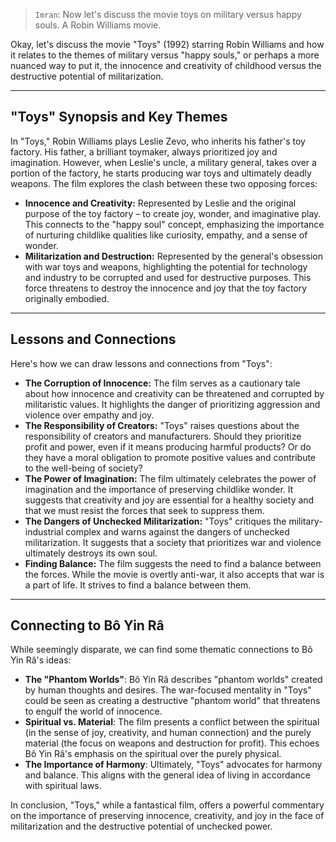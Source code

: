 > `Imran`: Now let's discuss the movie toys on military versus happy souls. A Robin Williams movie.

Okay, let's discuss the movie "Toys" (1992) starring Robin Williams and how it relates to the themes of military versus "happy souls," or perhaps a more nuanced way to put it, the innocence and creativity of childhood versus the destructive potential of militarization.

---

## "Toys" Synopsis and Key Themes

In "Toys," Robin Williams plays Leslie Zevo, who inherits his father's toy factory. His father, a brilliant toymaker, always prioritized joy and imagination. However, when Leslie's uncle, a military general, takes over a portion of the factory, he starts producing war toys and ultimately deadly weapons. The film explores the clash between these two opposing forces:

* **Innocence and Creativity:** Represented by Leslie and the original purpose of the toy factory – to create joy, wonder, and imaginative play. This connects to the "happy soul" concept, emphasizing the importance of nurturing childlike qualities like curiosity, empathy, and a sense of wonder.
* **Militarization and Destruction:** Represented by the general's obsession with war toys and weapons, highlighting the potential for technology and industry to be corrupted and used for destructive purposes. This force threatens to destroy the innocence and joy that the toy factory originally embodied.

---

## Lessons and Connections

Here's how we can draw lessons and connections from "Toys":

* **The Corruption of Innocence:** The film serves as a cautionary tale about how innocence and creativity can be threatened and corrupted by militaristic values. It highlights the danger of prioritizing aggression and violence over empathy and joy.
* **The Responsibility of Creators:** "Toys" raises questions about the responsibility of creators and manufacturers. Should they prioritize profit and power, even if it means producing harmful products? Or do they have a moral obligation to promote positive values and contribute to the well-being of society?
* **The Power of Imagination:** The film ultimately celebrates the power of imagination and the importance of preserving childlike wonder. It suggests that creativity and joy are essential for a healthy society and that we must resist the forces that seek to suppress them.
* **The Dangers of Unchecked Militarization:** "Toys" critiques the military-industrial complex and warns against the dangers of unchecked militarization. It suggests that a society that prioritizes war and violence ultimately destroys its own soul.
* **Finding Balance:** The film suggests the need to find a balance between the forces. While the movie is overtly anti-war, it also accepts that war is a part of life. It strives to find a balance between them.

---

## Connecting to Bô Yin Râ

While seemingly disparate, we can find some thematic connections to Bô Yin Râ's ideas:

* **The "Phantom Worlds"**: Bô Yin Râ describes "phantom worlds" created by human thoughts and desires. The war-focused mentality in "Toys" could be seen as creating a destructive "phantom world" that threatens to engulf the world of innocence.
* **Spiritual vs. Material**: The film presents a conflict between the spiritual (in the sense of joy, creativity, and human connection) and the purely material (the focus on weapons and destruction for profit). This echoes Bô Yin Râ's emphasis on the spiritual over the purely physical.
* **The Importance of Harmony**: Ultimately, "Toys" advocates for harmony and balance. This aligns with the general idea of living in accordance with spiritual laws.

In conclusion, "Toys," while a fantastical film, offers a powerful commentary on the importance of preserving innocence, creativity, and joy in the face of militarization and the destructive potential of unchecked power.

